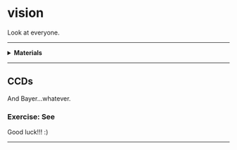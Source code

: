 # vision

Look at everyone.

----

<details><summary><b>Materials</b></summary><p>

Contents|Description| # |Data|Link|
:-------|:----------|:-:|:--:|:--:|
Camera (RPiv2)|Raspberry Pi 8 MP camera|1|[-D-](_data/datasheets/rpi_camera_v2.pdf)|[-L-](https://uk.farnell.com/raspberry-pi/rpi-8mp-camera-board/raspberry-pi-camera-board-v2/dp/2510728)
Mount|Laser-cut camera mount|1|-|-
M2 screw (12)| 12 mm long M1 screw with phillips socket|4|-|-
M2 nut| M2 nut|4|-|-
M2 washer|nylon washer 2-3 mm inner diameter|4|-|-
M3 screw (20)| 20 mm long M3 screw with phillips socket|2|-|-
M3 nut| M3 nut|4|-|-

Required|Description| # |Box|
:-------|:----------|:-:|:-:|
Multimeter|(Sealy MM18) pocket digital multimeter|1|[white](/boxes/white/README.md)|

</p></details>

----

## CCDs

And Bayer...whatever.

### Exercise: See

Good luck!!! :)

----
